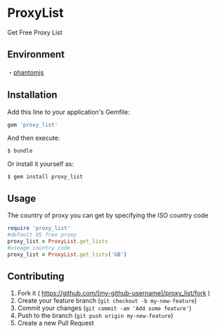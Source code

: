 # ProxyList

Get Free Proxy List

## Environment  

・[phantomjs](http://phantomjs.org/)

## Installation

Add this line to your application's Gemfile:

```ruby
gem 'proxy_list'
```

And then execute:

    $ bundle

Or install it yourself as:

    $ gem install proxy_list

## Usage

The country of proxy you can get by specifying the ISO country code  

```ruby
require 'proxy_list'  
#default US free proxy  
proxy_list = ProxyList.get_lists  
#useage country code
proxy_list = ProxyList.get_lists('GB')
```

## Contributing

1. Fork it ( https://github.com/[my-github-username]/proxy_list/fork )
2. Create your feature branch (`git checkout -b my-new-feature`)
3. Commit your changes (`git commit -am 'Add some feature'`)
4. Push to the branch (`git push origin my-new-feature`)
5. Create a new Pull Request
